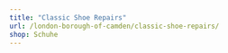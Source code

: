 ```yaml
---
title: "Classic Shoe Repairs"
url: /london-borough-of-camden/classic-shoe-repairs/
shop: Schuhe
---
```

